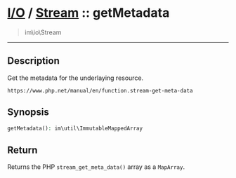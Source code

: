 # [I/O](io.md) / [Stream](io-Stream.md) :: getMetadata
 > im\io\Stream
____

## Description
Get the metadata for the underlaying resource.

`https://www.php.net/manual/en/function.stream-get-meta-data`

## Synopsis
```php
getMetadata(): im\util\ImmutableMappedArray
```

## Return
Returns the PHP `stream_get_meta_data()` array
as a `MapArray`.
